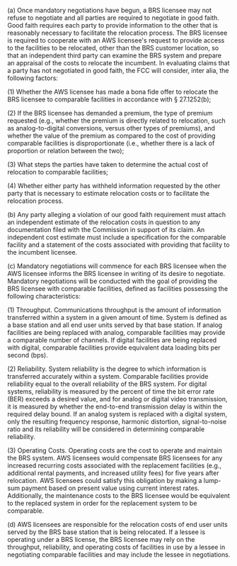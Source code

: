 (a) Once mandatory negotiations have begun, a BRS licensee may not refuse to negotiate and all parties are required to negotiate in good faith. Good faith requires each party to provide information to the other that is reasonably necessary to facilitate the relocation process. The BRS licensee is required to cooperate with an AWS licensee's request to provide access to the facilities to be relocated, other than the BRS customer location, so that an independent third party can examine the BRS system and prepare an appraisal of the costs to relocate the incumbent. In evaluating claims that a party has not negotiated in good faith, the FCC will consider, inter alia, the following factors:

(1) Whether the AWS licensee has made a bona fide offer to relocate the BRS licensee to comparable facilities in accordance with § 27.1252(b);

(2) If the BRS licensee has demanded a premium, the type of premium requested (e.g., whether the premium is directly related to relocation, such as analog-to-digital conversions, versus other types of premiums), and whether the value of the premium as compared to the cost of providing comparable facilities is disproportionate (i.e., whether there is a lack of proportion or relation between the two);

(3) What steps the parties have taken to determine the actual cost of relocation to comparable facilities;

(4) Whether either party has withheld information requested by the other party that is necessary to estimate relocation costs or to facilitate the relocation process.

(b) Any party alleging a violation of our good faith requirement must attach an independent estimate of the relocation costs in question to any documentation filed with the Commission in support of its claim. An independent cost estimate must include a specification for the comparable facility and a statement of the costs associated with providing that facility to the incumbent licensee.

(c) Mandatory negotiations will commence for each BRS licensee when the AWS licensee informs the BRS licensee in writing of its desire to negotiate. Mandatory negotiations will be conducted with the goal of providing the BRS licensee with comparable facilities, defined as facilities possessing the following characteristics:

(1) Throughput. Communications throughput is the amount of information transferred within a system in a given amount of time. System is defined as a base station and all end user units served by that base station. If analog facilities are being replaced with analog, comparable facilities may provide a comparable number of channels. If digital facilities are being replaced with digital, comparable facilities provide equivalent data loading bits per second (bps).

(2) Reliability. System reliability is the degree to which information is transferred accurately within a system. Comparable facilities provide reliability equal to the overall reliability of the BRS system. For digital systems, reliability is measured by the percent of time the bit error rate (BER) exceeds a desired value, and for analog or digital video transmission, it is measured by whether the end-to-end transmission delay is within the required delay bound. If an analog system is replaced with a digital system, only the resulting frequency response, harmonic distortion, signal-to-noise ratio and its reliability will be considered in determining comparable reliability.

(3) Operating Costs. Operating costs are the cost to operate and maintain the BRS system. AWS licensees would compensate BRS licensees for any increased recurring costs associated with the replacement facilities (e.g., additional rental payments, and increased utility fees) for five years after relocation. AWS licensees could satisfy this obligation by making a lump-sum payment based on present value using current interest rates. Additionally, the maintenance costs to the BRS licensee would be equivalent to the replaced system in order for the replacement system to be comparable.

(d) AWS licensees are responsible for the relocation costs of end user units served by the BRS base station that is being relocated. If a lessee is operating under a BRS license, the BRS licensee may rely on the throughput, reliability, and operating costs of facilities in use by a lessee in negotiating comparable facilities and may include the lessee in negotiations.

